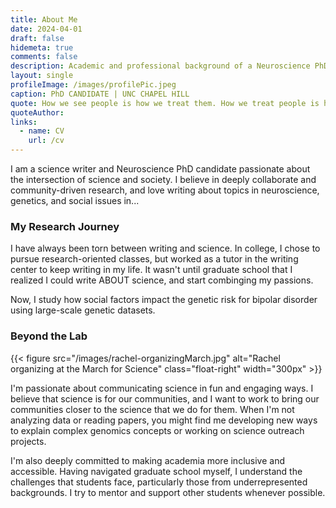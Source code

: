 ```yaml
---
title: About Me
date: 2024-04-01
draft: false
hidemeta: true
comments: false
description: Academic and professional background of a Neuroscience PhD Candidate
layout: single
profileImage: /images/profilePic.jpeg
caption: PhD CANDIDATE | UNC CHAPEL HILL
quote: How we see people is how we treat them. How we treat people is how they become.
quoteAuthor: 
links:
  - name: CV
    url: /cv
---
```



I am a science writer and Neuroscience PhD candidate passionate about the intersection of science and society. I believe in deeply collaborate and community-driven research, and love writing about topics in neuroscience, genetics, and social issues in...

### My Research Journey

I have always been torn between writing and science. In college, I chose to pursue research-oriented classes, but worked as a tutor in the writing center to keep writing in my life. It wasn't until graduate school that I realized I could write ABOUT science, and start combinging my passions. 

Now, I study how social factors impact the genetic risk for bipolar disorder using large-scale genetic datasets.


### Beyond the Lab

{{< figure src="/images/rachel-organizingMarch.jpg" alt="Rachel organizing at the March for Science" class="float-right" width="300px" >}}

I'm passionate about communicating science in fun and engaging ways. I believe that science is for our communities, and I want to work to bring our communities closer to the science that we do for them. When I'm not analyzing data or reading papers, you might find me developing new ways to explain complex genomics concepts or working on science outreach projects.

I'm also deeply committed to making academia more inclusive and accessible. Having navigated graduate school myself, I understand the challenges that students face, particularly those from underrepresented backgrounds. I try to mentor and support other students whenever possible.
